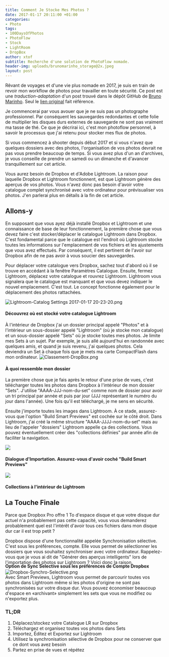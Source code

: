 ```yaml
---
title: Comment Je Stocke Mes Photos ?
date: 2017-01-17 20:11:00 +01:00
categories:
- Photo
tags:
- 100DaysOfPhotos
- PhotoFlow
- Stock
- LightRoom
- DropBox
author: xtof
subtitle: Recherche d'une solution de PhotoFlow nomade.
header-img: uploads/brunomarinho_storage@2x.jpeg
layout: post
---
```


Rêvant de voyages et d'une vie plus nomade en 2017, je suis en train de revoir mon workflow de photos pour travailler en toute sécurité. Ce post est une *traduction-adaptation* d'un post trouvé dans le dépôt GitHub de [Bruno Marinho](https://github.com/brunomarinho/). Seul le [lien original](https://github.com/brunomarinho/brunomarinho.com/blob/master/_posts/2015-06-08-how-i-store-my-photos.md) fait référence.

Je commencerai par vous avouer que je ne suis pas un photographe professionnel. Par conséquent les sauvegardes redondantes et cette folie de multiplier les disques durs externes de sauvegarde ne sont pas vraiment ma tasse de thé. Ce que je décrirai ici, c'est mon photoflow personnel, à savoir le processus que j'ai retenu pour stocker mes flux de photos.

Si vous commencez à shooter depuis début 2017 et si vous n'avez que quelques dossiers avec des photos, l'organisation de vos photos devrait ne pas vous prendre beaucoup de temps. Si vous avez plus d'un an d'archives, je vous conseille de prendre un samedi ou un dimanche et d'avancer tranquillement sur cet article.

Vous aurez besoin de Dropbox et d'Adobe Lightroom. La raison pour laquelle Dropbox et Lightroom fonctionnent, est que Lightroom génère des aperçus de vos photos. Vous n'avez donc pas besoin d'avoir votre catalogue complet synchronisé avec votre ordinateur pour prévisualiser vos photos. J'en parlerai plus en détails à la fin de cet article.

## Allons-y

En supposant que vous ayez déjà installé Dropbox et Lightroom et une connaissance de base de leur fonctionnement, la première chose que vous devez faire c'est stocker/déplacer le catalogue Lightroom dans Dropbox. C'est fondamental parce que le catalogue est l'endroit où Lightroom stocke toutes les informations sur l'emplacement de vos fichiers et les ajustements que vous avez effectués. Par conséquent, il est pertinent de  l'avoir sur Dropbox afin de ne pas avoir à vous soucier des sauvegardes.

Pour déplacer votre catalogue vers Dropbox, sachez tout d'abord où il se trouve en accédant à la fenêtre Paramètres Catalogue. Ensuite, fermez Lightroom, déplacez votre catalogue et rouvrez Lightroom. Lightroom vous signalera que le catalogue est manquant et que vous devez indiquer le nouvel emplacement. C'est tout. Le concept fonctionne également pour le déplacement des photos rattachées.

![Lightroom-Catalog Settings 2017-01-17 20-23-20.png](/uploads/Lightroom-Catalog%20Settings%202017-01-17%2020-23-20.png)

#### Découvrez où est stocké votre catalogue Lightroom

À l'intérieur de Dropbox j'ai un dossier principal appelé "Photos" et à l'intérieur un sous-dossier appelé "Lightroom" (où je stocke mon catalogue) et un sous-dossier appelé "Sets" où je stocke toutes mes photos. Je limite mes Sets à un sujet. Par exemple, je suis allé aujourd'hui en randonnée  avec quelques amis, et quand je suis revenu, j'ai quelques photos. Cela deviendra un Set à chaque fois que je mets ma carte CompactFlash dans mon ordinateur.
![Classement-DropBox.png](/uploads/Classement-DropBox.png)

#### À quoi ressemble mon dossier

La première chose que je fais après le retour d'une prise de vues, c'est télécharger toutes les photos dans Dropbox à l'intérieur de mon dossier "Sets". J'utilise "AAAA-JJJ-nom-du-set" comme nom de dossier pour avoir un tri principal par année et puis par jour (JJJ représentant le numéro du jour dans l'année). Une fois qu'il est téléchargé, je me sens en sécurité.

Ensuite j'importe toutes les images dans Lightroom. À ce stade, assurez-vous que l'option "Build Smart Previews" est cochée sur le côté droit. Dans Lightroom, j'ai créé la même structure "AAAA-JJJJ-nom-du-set" mais au lieu de l'appeler "dossiers" Lightroom appelle ça des collections. Vous pouvez éventuellement créer des "collections définies" par année afin de faciliter la navigation.

<img src="https://s3.amazonaws.com/brunomarinho/writing/brunomarinho_storage_05.jpg">

#### Dialogue d'Importation. Assurez-vous d'avoir coché "Build Smart Previews" 

<img src="https://s3.amazonaws.com/brunomarinho/writing/brunomarinho_storage_03.jpg">

#### Collections à l'intérieur de Lightroom

## La Touche Finale

Parce que Dropbox Pro offre 1 To d'espace disque et que votre disque dur actuel n'a probablement pas cette capacité, vous vous demanderez probablement quel est l'intérêt d'avoir tous ces fichiers dans mon disque dur car il est trop petit ?

Dropbox dispose d'une fonctionnalité appelée Synchronisation sélective. C'est sous les préférences, compte. Elle vous permet de sélectionner les dossiers que vous souhaitez synchroniser avec votre ordinateur. Rappelez-vous que je vous ai dit de "Générer des aperçus intelligents" lors de l'importation des photos sur Lightroom ? Voici donc la raison.

![Dropbox-Synchro-Selective.png](/uploads/Dropbox-Synchro-Selective.png)

<h4 style="margin-top:-50px;">Option de Sync Selective sous les préférences de Compte Dropbox </h4>

Avec Smart Previews, Lightroom vous permet de parcourir toutes vos photos dans Lightroom même si les photos d'origine ne sont pas synchronisées sur votre disque dur. Vous pouvez économiser beaucoup d'espace en «archivant» simplement les sets que vous ne modifiez ou n'exportez plus.

### TL;DR

1. Déplacez/stockez votre Catalogue LR sur Dropbox
2. Téléchargez et organisez toutes vos photos dans Sets
3. Importez, Éditez et Exportez sur Lightroom
4. Utilisez la synchronisation sélective de Dropbox pour ne conserver que ce dont vous avez besoin
5. Partez en prise de vues et répétez